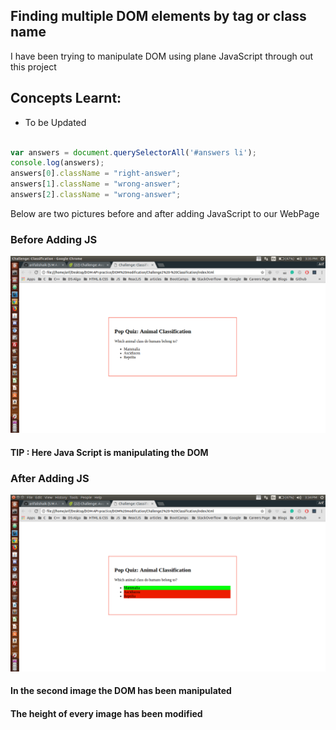 ## Finding multiple DOM elements by tag or class name 

I have been trying to manipulate DOM using plane JavaScript through out this project <br />

## Concepts Learnt:

* To be Updated


```js

var answers = document.querySelectorAll('#answers li');
console.log(answers);
answers[0].className = "right-answer";
answers[1].className = "wrong-answer";
answers[2].className = "wrong-answer";
```

Below are two pictures before and after adding JavaScript to our WebPage

### Before Adding JS

<p align="center">
  <img src="img/before_JS_Loads.png" alt="Size Limit example" >
</p>

#### TIP : Here Java Script is manipulating the DOM

### After Adding JS

<p align="center">
  <img src="img/after_JS_Loads.png" alt="Size Limit example" >
</p> 


#### In the second image the DOM has been manipulated 
#### The height of every image has been modified